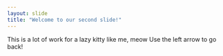 ```yaml
---
layout: slide
title: "Welcome to our second slide!"
---
```

This is a lot of work for a lazy kitty like me, meow
Use the left arrow to go back!
